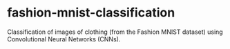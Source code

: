 # fashion-mnist-classification
Classification of images of clothing (from the Fashion MNIST dataset) using Convolutional Neural Networks (CNNs).
